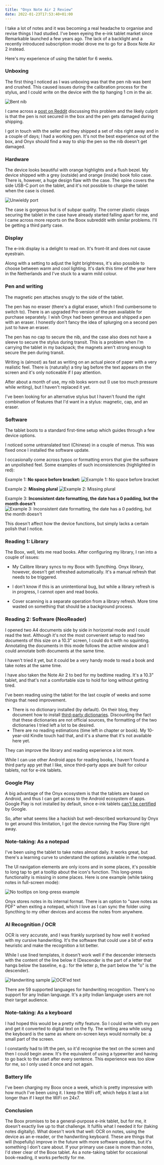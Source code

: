 ```yaml
---
title: "Onyx Note Air 2 Review"
date: 2022-01-23T17:53:40+01:00
---
```


I take a lot of notes and it was becoming a real headache to organise and revise things I had studied. I've been eyeing the e-ink tablet market since Remarkable launched a few years ago. The lack of a backlight and a recently introduced subscription model drove me to go for a Boox Note Air 2 instead.

Here's my experience of using the tablet for 6 weeks.

### Unboxing

The first thing I noticed as I was unboxing was that the pen nib was bent and crushed.
This caused issues during the calibration process for the stylus, and I could write on the device with the tip hanging 1 cm in the air.

![Bent nib](/images/2022/bent-nib.jpg)

I came across a [post on Reddit](https://old.reddit.com/r/Onyx_Boox/comments/qmlpsw/fresh_new_note_air_2_pen_damaged/) discussing this problem and the likely culprit is that the pen is not secured in the box and the pen gets damaged during shipping.

I got in touch with the seller and they shipped a set of nibs right away and in a couple of days; I had a working pen.
It's not the best experience out of the box, and Onyx should find a way to ship the pen so the nib doesn't get damaged.

### Hardware

The device looks beautiful with orange highlights and a flush bezel.
My device shipped with a grey (outside) and orange (inside) book folio case. There is, however, a huge design flaw with the case.
The spine covers the side USB-C port on the tablet, and it's not possible to charge the tablet when the case is closed.

![Unwieldy port](/images/2022/unwieldy-port.jpg)

The case is gorgeous but is of subpar quality. The corner plastic clasps securing the tablet in the case have already started falling apart for me, and I came across more reports on the Boox subreddit with similar problems. I'll be getting a third party case.


### Display

The e-ink display is a delight to read on. It's front-lit and does not cause eyestrain.

Along with a setting to adjust the light brightness, it's also possible to choose between warm and cool lighting.
It's dark this time of the year here in the Netherlands and I've stuck to a warm mild colour.


### Pen and writing

The magnetic pen attaches snugly to the side of the tablet.

The pen has no eraser (there's a digital eraser, which I find cumbersome to switch to). There is an upgraded Pro version of the pen available for purchase separately. I wish Onyx had been generous and shipped a pen with an eraser. I honestly don't fancy the idea of splurging on a second pen just to have an eraser.

The pen has no cap to secure the nib, and the case also does not have a sleeve to secure the stylus during transit. This is a problem when I'm carrying the tablet in my backpack; the magnets aren't strong enough to secure the pen during transit.

Writing is (almost) as fast as writing on an actual piece of paper with a very realistic feel. There is (naturally) a tiny lag before the text appears on the screen and it's only noticeable if I pay attention.

After about a month of use, my nib looks worn out (I use too much pressure while writing), but I haven't replaced it yet.

I've been looking for an alternative stylus but I haven't found the right combination of features that I'd want in a stylus: magnetic, cap, and an eraser.


### Software

The tablet boots to a standard first-time setup which guides through a few device options.

I noticed some untranslated text (Chinese) in a couple of menus.
This was fixed once I installed the software update.

I occasionally come across typos or formatting errors that give the software an unpolished feel. Some examples of such inconsistencies (highlighted in red):

Example 1: **No space before bracket:**
![Example 1: No space before bracket](/images/2022/screenshot-1.png)

Example 2: **Missing plural**
![Example 2: Missing plural](/images/2022/screenshot-2.png)

Example 3: **Inconsistent date formatting, the date has a 0 padding, but the month doesn't**
![Example 3: Inconsistent date formatting, the date has a 0 padding, but the month doesn't](/images/2022/screenshot-3.png)

This doesn't affect how the device functions, but simply lacks a certain polish that I notice.


### Reading 1: Library

The Boox, well, lets me read books. After configuring my library, I ran into a couple of issues:

- My Calibre library syncs to my Boox with Syncthing. Onyx library, however, doesn't get refreshed automatically. It's a manual refresh that needs to be triggered.

- I don't know if this is an unintentional bug, but while a library refresh is in progress, I cannot open and read books.

- Cover scanning is a separate operation from a library refresh. More time wasted on something that should be a background process.


### Reading 2: Software (NeoReader)

I opened two A4 documents side by side in horizontal mode and I could read the text. Although it's not the most convenient setup to read two documents of this size on a 10.3" screen, I could do it with no squinting.
Annotating the documents in this mode follows the active window and I could annotate both documents at the same time.

I haven't tried it yet, but it could be a very handy mode to read a book and take notes at the same time.

I have also taken the Note Air 2 to bed for my bedtime reading. It's a 10.3" tablet, and that's not a comfortable size to hold for long without getting tired.

I've been reading using the tablet for the last couple of weeks and some things that need improvement.

- There is no dictionary installed (by default). On their blog, they document how to install [third-party dictionaries](https://medium.com/boox-content-hub/the-way-to-add-dictionaries-to-your-boox-d226b4f0316). Discounting the fact that these dictionaries are not official sources, the formatting of the two dictionaries I tried left a lot to be desired.
- There are no reading estimations (time left in chapter or book). My 10-year-old Kindle touch had that, and it's a shame that it's not available here yet.

They can improve the library and reading experience a lot more.

While I can use other Android apps for reading books, I haven't found a third party app yet that I like, since third-party apps are built for colour tablets, not for e-ink tablets.

### Google Play

A big advantage of the Onyx ecosystem is that the tablets are based on Android, and thus I can get access to the Android ecosystem of apps.
Google Play is not installed by default, since e-ink tablets [can't be certified](https://help.boox.com/hc/en-us/articles/360044942012-Are-The-Boox-E-Readers-Certified-By-Google-Play-) by Google.

So, after what seems like a hackish but well-described workaround by Onyx to get around this limitation, I got the device running the Play Store right away.


### Note-taking: As a notepad

I've been using the tablet to take notes almost daily.
It works great, but there's a learning curve to understand the options available in the notepad.

The UI navigation elements are only icons and in some places, it's possible to long tap to get a tooltip about the icon's function.
This long-press functionality is missing in some places. Here is one example (while taking notes in full-screen mode):

![No tooltips on long-press example](/images/2022/screenshot-4.png)

Onyx stores notes in its internal format. There is an option to "save notes as PDF" when exiting a notepad, which I love as I can sync the folder using Syncthing to my other devices and access the notes from anywhere.

<!-- Yet another thing that Onyx could improve on: While proofreading a document, I wanted to highlight a piece of text, but I couldn't figure out how to do this as the pen by default lets you sketch freely on the canvas. This is disabled with a UI only element in the toolbar, after which I could use the pen to highlight text. -->

### AI Recognition / OCR

OCR is very accurate, and I was frankly surprised by how well it worked with my cursive handwriting.
It's the software that could use a bit of extra heuristic and make the recognition a lot better.

While I use lined templates, it doesn't work well if the descender intersects with the content of the line below it (Descender is the part of a letter that hangs below the baseline, e.g.: for the letter p, the part below the "o" is the descender).

![Handwriting sample](/images/2022/screenshot-5.png)
![OCR'ed text](/images/2022/screenshot-6.png)

There are 59 supported languages for handwriting recognition. There's no support for any Indian language.
It's a pity Indian language users are not their target audience.

### Note-taking: As a keyboard

I had hoped this would be a pretty nifty feature. So I could write with my pen and get it converted to digital text on the fly.
The writing area while using the keyboard is the same as where on-screen keys would normally be: a small part of the screen.

I constantly had to lift the pen, so it'd recognise the text on the screen and then I could begin anew.
It's the equivalent of using a typewriter and having to go back to the start after every sentence.
This experience was too slow for me, so I only used it once and not again.

### Battery life

I've been charging my Boox once a week, which is pretty impressive with how much I've been using it. I keep the WiFi off, which helps it last a lot longer than if I kept the WiFi on 24x7.


### Conclusion

The Boox promises to be a general-purpose e-ink tablet, but for me, it doesn't exactly live up to that challenge. It fulfils what I needed it for (taking notes digitally). What doesn't work that well: OCR on notes, using the device as an e-reader, or the handwriting keyboard. These are things that will (hopefully) improve in the future with more software updates, but it's something I don't care about. If your primary use case is more than notes, I'd steer clear of the Boox tablet. As a note-taking tablet for occasional book-reading, it works perfectly for me.
